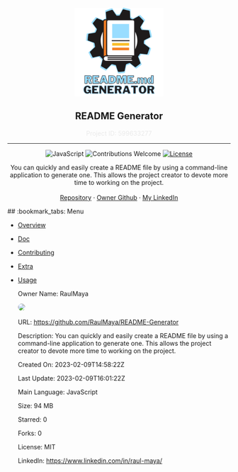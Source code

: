 
  <!-- PROJECT LOGO -->
  <br />
  <div align="center">
    <a href="https://github.com/RaulMaya/README-Generator">
      <img src="./assets/images/readMeGenerator.png" alt="Logo" width="200" height="200">
    </a>

  
  <h2 align="center">README Generator</h2>

  <p align="center" style="color:#EAEAEA"> Project ID: 599633277</p>

  <hr>

  ![JavaScript](https://img.shields.io/badge/language-JavaScript-yellow.svg)
  ![Contributions Welcome](https://img.shields.io/badge/contributions-welcome-orange.svg)
  [![License](https://img.shields.io/badge/license-MIT-blue.svg)](https://opensource.org/licenses/MIT)


  <p align="center">
  You can quickly and easily create a README file by using a command-line application to generate one. This allows the project creator to devote more time to working on the project.
    <br />
    <br />
    <a href="https://github.com/RaulMaya/README-Generator">Repository</a>    
    ·
    <a href="https://github.com/RaulMaya">Owner Github</a>
    ·
    <a href="https://www.linkedin.com/in/raul-maya/">My LinkedIn</a>
  </p>
</div>
## :bookmark_tabs: Menu

* [Overview](#overview)
* [Doc](#doc)
* [Contributing](#contributing)
* [Extra](#extra)
* [Usage](#usage)

  Owner Name: RaulMaya

  <img src="https://avatars.githubusercontent.com/u/79380164?v=4" style="border-radius:50%; width:50px">

  URL: https://github.com/RaulMaya/README-Generator

  Description: You can quickly and easily create a README file by using a command-line application to generate one. This allows the project creator to devote more time to working on the project.

  Created On: 2023-02-09T14:58:22Z

  Last Update: 2023-02-09T16:01:22Z

  Main Language: JavaScript

  Size: 94 MB

  Starred: 0

  Forks: 0

  License: MIT

  LinkedIn: https://www.linkedin.com/in/raul-maya/

  
